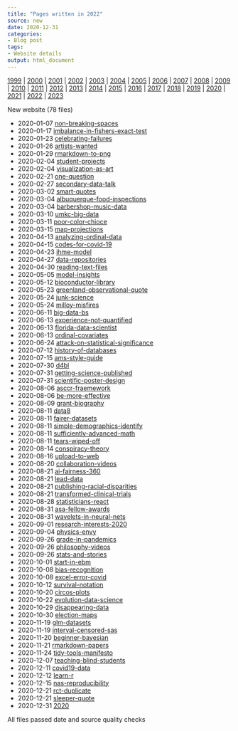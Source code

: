 ```yaml
---
title: "Pages written in 2022"
source: new
date: 2020-12-31
categories:
- Blog post
tags:
- Website details
output: html_document
---
```

 
[1999](http://new.pmean.com/1999/) | [2000](http://new.pmean.com/2000/) | [2001](http://new.pmean.com/2001/) | [2002](http://new.pmean.com/2002/) | [2003](http://new.pmean.com/2003/) | [2004](http://new.pmean.com/2004/) | [2005](http://new.pmean.com/2005/) | [2006](http://new.pmean.com/2006/) | [2007](http://new.pmean.com/2007/) | [2008](http://new.pmean.com/2008/) | [2009](http://new.pmean.com/2009/) | [2010](http://new.pmean.com/2010/) | [2011](http://new.pmean.com/2011/) | [2012](http://new.pmean.com/2012/) | [2013](http://new.pmean.com/2013/) | [2014](http://new.pmean.com/2014/) | [2015](http://new.pmean.com/2015/) | [2016](http://new.pmean.com/2016/) | [2017](http://new.pmean.com/2017/) | [2018](http://new.pmean.com/2018/) | [2019](http://new.pmean.com/2019/) | [2020](http://new.pmean.com/2020/) | [2021](http://new.pmean.com/2021/) | [2022](http://new.pmean.com/2022/) | [2023](http://new.pmean.com/2023/)
 
New website (78 files)
 
+ 2020-01-07 [non-breaking-spaces](http://new.pmean.com/non-breaking-spaces/)    
+ 2020-01-17 [imbalance-in-fishers-exact-test](http://new.pmean.com/imbalance-in-fishers-exact-test/)    
+ 2020-01-23 [celebrating-failures](http://new.pmean.com/celebrating-failures/)    
+ 2020-01-26 [artists-wanted](http://new.pmean.com/artists-wanted/)    
+ 2020-01-29 [rmarkdown-to-png](http://new.pmean.com/rmarkdown-to-png/)    
+ 2020-02-04 [student-projects](http://new.pmean.com/student-projects/)    
+ 2020-02-04 [visualization-as-art](http://new.pmean.com/visualization-as-art/)    
+ 2020-02-21 [one-question](http://new.pmean.com/one-question/)    
+ 2020-02-27 [secondary-data-talk](http://new.pmean.com/secondary-data-talk/)    
+ 2020-03-02 [smart-quotes](http://new.pmean.com/smart-quotes/)    
+ 2020-03-04 [albuquerque-food-inspections](http://new.pmean.com/albuquerque-food-inspections/)    
+ 2020-03-04 [barbershop-music-data](http://new.pmean.com/barbershop-music-data/)    
+ 2020-03-10 [umkc-big-data](http://new.pmean.com/umkc-big-data/)    
+ 2020-03-11 [poor-color-chioce](http://new.pmean.com/poor-color-chioce/)    
+ 2020-03-15 [map-projections](http://new.pmean.com/map-projections/)    
+ 2020-04-13 [analyzing-ordinal-data](http://new.pmean.com/analyzing-ordinal-data/)    
+ 2020-04-15 [codes-for-covid-19](http://new.pmean.com/codes-for-covid-19/)    
+ 2020-04-23 [ihme-model](http://new.pmean.com/ihme-model/)    
+ 2020-04-27 [data-repositories](http://new.pmean.com/data-repositories/)    
+ 2020-04-30 [reading-text-files](http://new.pmean.com/reading-text-files/)    
+ 2020-05-05 [model-insights](http://new.pmean.com/model-insights/)    
+ 2020-05-12 [bioconductor-library](http://new.pmean.com/bioconductor-library/)    
+ 2020-05-23 [greenland-observational-quote](http://new.pmean.com/greenland-observational-quote/)    
+ 2020-05-24 [junk-science](http://new.pmean.com/junk-science/)    
+ 2020-05-24 [milloy-misfires](http://new.pmean.com/milloy-misfires/)    
+ 2020-06-11 [big-data-bs](http://new.pmean.com/big-data-bs/)    
+ 2020-06-13 [experience-not-quantified](http://new.pmean.com/experience-not-quantified/)    
+ 2020-06-13 [florida-data-scientist](http://new.pmean.com/florida-data-scientist/)    
+ 2020-06-13 [ordinal-covariates](http://new.pmean.com/ordinal-covariates/)    
+ 2020-06-24 [attack-on-statistical-significance](http://new.pmean.com/attack-on-statistical-significance/)    
+ 2020-07-12 [history-of-databases](http://new.pmean.com/history-of-databases/)    
+ 2020-07-15 [ams-style-guide](http://new.pmean.com/ams-style-guide/)    
+ 2020-07-30 [d4bl](http://new.pmean.com/d4bl/)    
+ 2020-07-31 [getting-science-published](http://new.pmean.com/getting-science-published/)    
+ 2020-07-31 [scientific-poster-design](http://new.pmean.com/scientific-poster-design/)    
+ 2020-08-06 [asccr-fraemework](http://new.pmean.com/asccr-fraemework/)    
+ 2020-08-06 [be-more-effective](http://new.pmean.com/be-more-effective/)    
+ 2020-08-09 [grant-biography](http://new.pmean.com/grant-biography/)    
+ 2020-08-11 [data8](http://new.pmean.com/data8/)    
+ 2020-08-11 [fairer-datasets](http://new.pmean.com/fairer-datasets/)    
+ 2020-08-11 [simple-demographics-identify](http://new.pmean.com/simple-demographics-identify/)    
+ 2020-08-11 [sufficiently-advanced-math](http://new.pmean.com/sufficiently-advanced-math/)    
+ 2020-08-11 [tears-wiped-off](http://new.pmean.com/tears-wiped-off/)    
+ 2020-08-14 [conspiracy-theory](http://new.pmean.com/conspiracy-theory/)    
+ 2020-08-16 [upload-to-web](http://new.pmean.com/upload-to-web/)    
+ 2020-08-20 [collaboration-videos](http://new.pmean.com/collaboration-videos/)    
+ 2020-08-21 [ai-fairness-360](http://new.pmean.com/ai-fairness-360/)    
+ 2020-08-21 [lead-data](http://new.pmean.com/lead-data/)    
+ 2020-08-21 [publishing-racial-disparities](http://new.pmean.com/publishing-racial-disparities/)    
+ 2020-08-21 [transformed-clinical-trials](http://new.pmean.com/transformed-clinical-trials/)    
+ 2020-08-28 [statisticians-react](http://new.pmean.com/statisticians-react/)    
+ 2020-08-31 [asa-fellow-awards](http://new.pmean.com/asa-fellow-awards/)    
+ 2020-08-31 [wavelets-in-neural-nets](http://new.pmean.com/wavelets-in-neural-nets/)    
+ 2020-09-01 [research-interests-2020](http://new.pmean.com/research-interests-2020/)    
+ 2020-09-04 [physics-envy](http://new.pmean.com/physics-envy/)    
+ 2020-09-26 [grade-in-pandemics](http://new.pmean.com/grade-in-pandemics/)    
+ 2020-09-26 [philosophy-videos](http://new.pmean.com/philosophy-videos/)    
+ 2020-09-26 [stats-and-stories](http://new.pmean.com/stats-and-stories/)    
+ 2020-10-01 [start-in-ebm](http://new.pmean.com/start-in-ebm/)    
+ 2020-10-08 [bias-recognition](http://new.pmean.com/bias-recognition/)    
+ 2020-10-08 [excel-error-covid](http://new.pmean.com/excel-error-covid/)    
+ 2020-10-12 [survival-notation](http://new.pmean.com/survival-notation/)    
+ 2020-10-20 [circos-plots](http://new.pmean.com/circos-plots/)    
+ 2020-10-22 [evolution-data-science](http://new.pmean.com/evolution-data-science/)    
+ 2020-10-29 [disappearing-data](http://new.pmean.com/disappearing-data/)    
+ 2020-10-30 [election-maps](http://new.pmean.com/election-maps/)    
+ 2020-11-19 [glm-datasets](http://new.pmean.com/glm-datasets/)    
+ 2020-11-19 [interval-censored-sas](http://new.pmean.com/interval-censored-sas/)    
+ 2020-11-20 [beginner-bayesian](http://new.pmean.com/beginner-bayesian/)    
+ 2020-11-21 [rmarkdown-papers](http://new.pmean.com/rmarkdown-papers/)    
+ 2020-11-24 [tidy-tools-manifesto](http://new.pmean.com/tidy-tools-manifesto/)    
+ 2020-12-07 [teaching-blind-students](http://new.pmean.com/teaching-blind-students/)    
+ 2020-12-11 [covid19-data](http://new.pmean.com/covid19-data/)    
+ 2020-12-12 [learn-r](http://new.pmean.com/learn-r/)    
+ 2020-12-15 [nas-reproducibility](http://new.pmean.com/nas-reproducibility/)    
+ 2020-12-21 [rct-duplicate](http://new.pmean.com/rct-duplicate/)    
+ 2020-12-21 [sleeper-quote](http://new.pmean.com/sleeper-quote/)    
+ 2020-12-31 [2020](http://new.pmean.com/2020/)  
 
All files passed date and source quality checks
